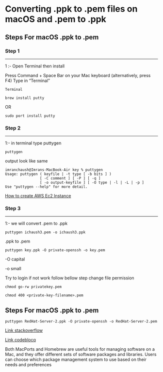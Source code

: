 # Converting .ppk to .pem files on macOS and .pem to .ppk

## Steps For macOS .ppk to .pem

### Step 1

-----------

1 :- Open Terminal then install 

Press Command + Space Bar on your Mac keyboard (alternatively, press F4) Type in “Terminal”

```
Terminal
```

```
brew install putty
```
OR


```
sudo port install putty
```

### Step 2

-----------

1:- in terminal type puttygen
```
puttygen
```

output look like same 

```
imranchaush@Imrans-MacBook-Air key % puttygen
Usage: puttygen ( keyfile | -t type [ -b bits ] )
                [ -C comment ] [ -P ] [ -q ]
                [ -o output-keyfile ] [ -O type | -l | -L | -p ]
Use "puttygen --help" for more detail.
```


[How to create AWS Ec2 Instance](https://github.com/ibasloom/key/blob/main/Files/Create-AWS-Instance.md)


### Step 3

-----------

1:- we will convert .pem to .ppk

```
puttygen ichaush3.pem -o ichaush3.ppk
```

.ppk to .pem

```
puttygen key.ppk -O private-openssh -o key.pem
``` 

-O capital 

-o small

Try to login if not work follow bellow step change file permission

```
chmod go-rw privatekey.pem
```

```
chmod 400 <private-key-filename>.pem
```


## Steps For macOS .ppk to .pem

```
puttygen RedHat-Server-2.ppk -O private-openssh -o RedHat-Server-2.pem
```

[Link stackoverflow ](https://stackoverflow.com/questions/37286791/convert-pem-to-ppk-on-macos)

[Link codeblocq ](https://www.codeblocq.com/2016/05/Convert-a-putty-ppk-key-to-a-pem-file-on-OSX/)

Both MacPorts and Homebrew are useful tools for managing software on a Mac, and they offer different sets of software packages and libraries. Users can choose which package management system to use based on their needs and preferences
